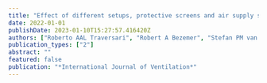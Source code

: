 ```yaml
---
title: "Effect of different setups, protective screens and air supply systems on the exposure to aerosols in a mock-up restaurant"
date: 2022-01-01
publishDate: 2023-01-10T15:27:57.416420Z
authors: ["Roberto AAL Traversari", "Robert A Bezemer", "Stefan PM van Heumen", "Karin Kompatscher", "Menno J Hinkema", "Iris Eekhout"]
publication_types: ["2"]
abstract: ""
featured: false
publication: "*International Journal of Ventilation*"
---
```


